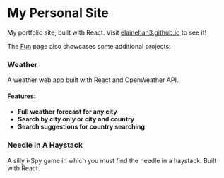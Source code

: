 # My Personal Site

My portfolio site, built with React. Visit [elainehan3.github.io](http://elainehan3.github.io) to see it!

The [Fun](http://elainehan3.github.io/#/fun) page also showcases some additional projects:

### Weather

A weather web app built with React and OpenWeather API.

#### Features:
- **Full weather forecast for any city**
- **Search by city only or city and country**
- **Search suggestions for country searching**

### Needle In A Haystack

A silly i-Spy game in which you must find the needle in a haystack. Built with React. 